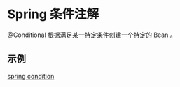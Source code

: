 # Spring 条件注解

@Conditional 根据满足某一特定条件创建一个特定的 Bean 。

## 示例

[ spring condition ](../spring-advance/src/main/java/com/xc/spring/advance/condition)
